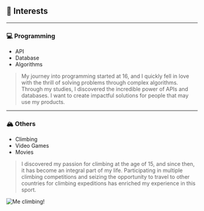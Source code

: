 ## 🌟 Interests

---

### 💻 Programming

- API
- Database
- Algorithms

> My journey into programming started at 16, and I quickly fell in love with the thrill of solving problems through complex algorithms. Through my studies, I discovered the incredible power of APIs and databases. I want to create impactful solutions for people that may use my products.

---

### 🏔️ Others
- Climbing
- Video Games
- Movies

> I discovered my passion for climbing at the age of 15, and since then, it has become an integral part of my life. Participating in multiple climbing competitions and seizing the opportunity to travel to other countries for climbing expeditions has enriched my experience in this sport.

![Me climbing!](../images/markdown/climbing.png)
